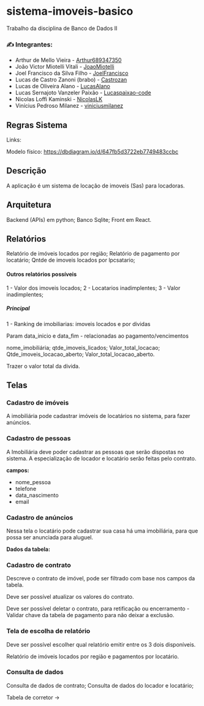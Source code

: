 # sistema-imoveis-basico
Trabalho da disciplina de Banco de Dados II


### :writing_hand: Integrantes:

- Arthur de Mello Vieira - [Arthur689347350](https://github.com/Arthur689347350)
- João Victor Miotelli Vitali - [JoaoMiotelli](https://github.com/JoaoMiotelli)
- Joel Francisco da Silva Filho - [JoelFrancisco](https://github.com/JoelFrancisco)
- Lucas de Castro Zanoni (brabo) - [Castrozan](https://github.com/Castrozan)
- Lucas de Oliveira Alano - [LucasAlano](https://github.com/LucasAlano)
- Lucas Sernajoto Vanzeler Paixão - [Lucaspaixao-code](https://github.com/Lucaspaixao-code)
- Nicolas Loffi Kaminski - [NicolasLK](https://github.com/NicolasLK)
- Vinícius Pedroso Milanez - [viniciusmilanez](https://github.com/viniciusmilanez)

## Regras Sistema

Links:

Modelo físico: https://dbdiagram.io/d/647fb5d3722eb7749483ccbc

## Descrição

A aplicação é um sistema de locação de imoveis (Sas) para locadoras. 

## Arquitetura

Backend (APIs) em python;
Banco Sqlite;
Front em React.

## Relatórios

Relatório de imóveis locados por região;
Relatório de pagamento por locatário;
Qntde de imoveis locados por lpcsatario;

#### Outros relatórios possíveis

1 - Valor dos imoveis locados;
2 - Locatarios inadimplentes;
3 - Valor inadimplentes;

##### Principal
1 - Ranking de imobiliarias:  imoveis locados e por dividas

Param data_inicio e data_fim - relacionadas ao pagamento/vencimentos

nome_imobiliária;
qtde_imoveis_licados;
Valor_total_locacao;
Qtde_imoveis_locacao_aberto;
Valor_total_locacao_aberto.

Trazer o valor total da divida.

## Telas

### Cadastro de imóveis

A imobiliária pode cadastrar imóveis de locatários no sistema, para fazer anúncios.

### Cadastro de pessoas

A Imobiliária deve poder cadastrar as pessoas que serão dispostas no sistema. A especialização de locador e locatário serão feitas pelo contrato.

**campos:** 
- nome_pessoa
- telefone
- data_nascimento
- email

### Cadastro de anúncios 

Nessa tela o locatário pode cadastrar sua casa há uma imobiliária, para que possa ser anunciada para aluguel.

**Dados da tabela:**

### Cadastro de contrato

Descreve o contrato de imóvel, pode ser filtrado com base nos campos da tabela.

Deve ser possível atualizar os valores do contrato.

Deve ser possível deletar o contrato, para retificação ou encerramento - Validar chave da tabela de pagamento para não deixar a exclusão.

### Tela de escolha de relatório

Deve ser possível escolher qual relatório emitir entre os 3 dois disponíveis.

Relatório de imóveis locados por região e pagamentos por locatário.

### Consulta de dados

Consulta de dados de contrato;
Consulta de dados do locador e locatário;


Tabela de corretor ->
